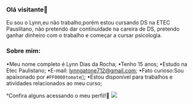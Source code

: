 ### Olá visitante👋
Eu sou o Lynn,eu não trabalho,porém estou cursando DS na ETEC Pauslitano, não
pretendo dar continuidade na careira de DS, pretendo ganhar 
dinheiro com o trabalho e começar a cursar psicologia.

### Sobre mim:
•Meu nome completo é Lynn Dias da Rocha;
•Tenho 15 anos;
•Estudo na Etec Paulistano;
•E-mail: lynngatone712@gmail.com;
•Fato curioso:Sou apaixonado por `#FF0000tomate🍅`;
•Estou disponível para trabalhos e atividades relacionados ao meu curso;

°Confira alguns acessando o meu perfil!🌹
![](https://images.app.goo.gl/72WvFTNSmJy55eA8A)
